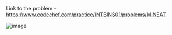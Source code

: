 Link to the problem - https://www.codechef.com/practice/INTBINS01/problems/MINEAT


![image](https://github.com/Haleshot/Competitive-Programming/assets/57552973/a193827c-00e4-4002-869c-2297bbd113e4)
